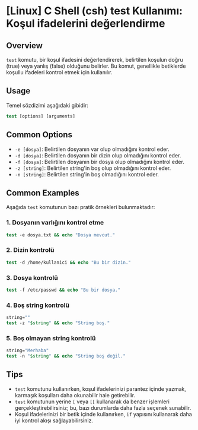 # [Linux] C Shell (csh) test Kullanımı: Koşul ifadelerini değerlendirme

## Overview
`test` komutu, bir koşul ifadesini değerlendirerek, belirtilen koşulun doğru (true) veya yanlış (false) olduğunu belirler. Bu komut, genellikle betiklerde koşullu ifadeleri kontrol etmek için kullanılır.

## Usage
Temel sözdizimi aşağıdaki gibidir:

```csh
test [options] [arguments]
```

## Common Options
- `-e [dosya]`: Belirtilen dosyanın var olup olmadığını kontrol eder.
- `-d [dosya]`: Belirtilen dosyanın bir dizin olup olmadığını kontrol eder.
- `-f [dosya]`: Belirtilen dosyanın bir dosya olup olmadığını kontrol eder.
- `-z [string]`: Belirtilen string'in boş olup olmadığını kontrol eder.
- `-n [string]`: Belirtilen string'in boş olmadığını kontrol eder.

## Common Examples
Aşağıda `test` komutunun bazı pratik örnekleri bulunmaktadır:

### 1. Dosyanın varlığını kontrol etme
```csh
test -e dosya.txt && echo "Dosya mevcut."
```

### 2. Dizin kontrolü
```csh
test -d /home/kullanici && echo "Bu bir dizin."
```

### 3. Dosya kontrolü
```csh
test -f /etc/passwd && echo "Bu bir dosya."
```

### 4. Boş string kontrolü
```csh
string=""
test -z "$string" && echo "String boş."
```

### 5. Boş olmayan string kontrolü
```csh
string="Merhaba"
test -n "$string" && echo "String boş değil."
```

## Tips
- `test` komutunu kullanırken, koşul ifadelerinizi parantez içinde yazmak, karmaşık koşulları daha okunabilir hale getirebilir.
- `test` komutunun yerine `[` veya `[[` kullanarak da benzer işlemleri gerçekleştirebilirsiniz; bu, bazı durumlarda daha fazla seçenek sunabilir.
- Koşul ifadelerinizi bir betik içinde kullanırken, `if` yapısını kullanarak daha iyi kontrol akışı sağlayabilirsiniz.